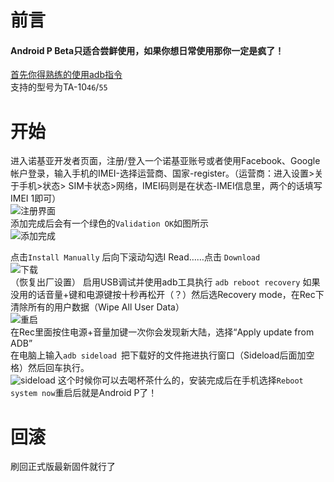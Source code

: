 # 前言
#### Android P Beta只适合尝鲜使用，如果你想日常使用那你一定是疯了！
[首先你得熟练的使用adb指令](/ADB-Tool) <br />
支持的型号为TA-10`46`/`55` <br />
# 开始
 进入诺基亚开发者页面，注册/登入一个诺基亚账号或者使用Facebook、Google帐户登录，输入手机的IMEI-选择运营商、国家-register。（运营商：进入设置>关于手机>状态> SIM卡状态>网络，IMEI码则是在状态-IMEI信息里，两个的话填写IMEI 1即可）
 <br />
![注册界面](http://imgsrc.baidu.com/forum/pic/item/2e99304e251f95ca8e193201c5177f3e66095228.jpg) <br />
添加完成后会有一个绿色的`Validation OK`如图所示
 <br />
 ![添加完成](http://imgsrc.baidu.com/forum/w%3D580/sign=d96d3c4b70d98d1076d40c39113eb807/707915ce36d3d53941b0a5743687e950342ab008.jpg)
 <br />

点击`Install Manually` 后向下滚动勾选I Read……点击 `Download`
 <br />
 ![下载]( http://imgsrc.baidu.com/forum/pic/item/60a0c895d143ad4b503dd4778e025aafa50f068d.jpg)
 <br />
（恢复出厂设置） 启用USB调试并使用adb工具执行 `adb reboot recovery` 如果没用的话音量+键和电源键按十秒再松开（？）然后选Recovery mode，在Rec下清除所有的用户数据（Wipe All User Data）
 <br />
![重启](http://imgsrc.baidu.com/forum/w%3D580/sign=d133f932c5ea15ce41eee00186013a25/ec68b2fb43166d229d4282234a2309f79152d2e0.jpg)
 <br />
 在Rec里面按住电源+音量加键一次你会发现新大陆，选择“Apply update from ADB”
 <br />
在电脑上输入`adb sideload `把下载好的文件拖进执行窗口（Sideload后面加空格）然后回车执行。 
<br />
![sideload](http://imgsrc.baidu.com/forum/w%3D580/sign=a2b3da7306d162d985ee621421dea950/3311b9014a90f603d33608f03512b31bb151ed13.jpg)
这个时候你可以去喝杯茶什么的，安装完成后在手机选择`Reboot system now`重启后就是Android P了！
# 回滚
 刷回正式版最新固件就行了
 <br />
 <br />
 <br />
 <br />
